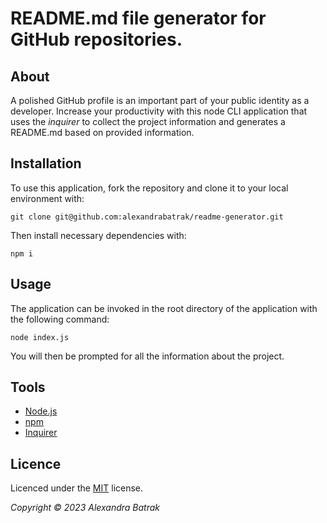 # README.md file generator for GitHub repositories.

## About

A polished GitHub profile is an important part of your public identity as a developer.
Increase your productivity with this node CLI application that uses the _inquirer_  to collect the project information and generates a README.md based on provided information.

## Installation

To use this application, fork the repository and clone it to your local environment with:

```
git clone git@github.com:alexandrabatrak/readme-generator.git
```
Then install necessary dependencies with:

```
npm i
```

## Usage

The application can be invoked in the root directory of the application with the following command:

``` 
node index.js 
```
You will then be prompted for all the information about the project.

## Tools

- [Node.js](https://nodejs.org/en/)
- [npm](https://www.npmjs.com/)
- [Inquirer](https://www.npmjs.com/package/inquirer)

## Licence

Licenced under the [MIT](LICENSE) license.

_Copyright © 2023 Alexandra Batrak_
